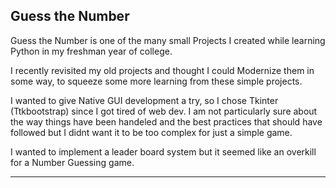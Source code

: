 ## Guess the Number

Guess the Number is one of the many small Projects I created while learning Python in my freshman year of college.

I recently revisited my old projects and thought I could Modernize them in some way, to squeeze some more learning from these simple projects.

I wanted to give Native GUI development a try, so I chose Tkinter (Ttkbootstrap) since I got tired of web dev. I am not particularly sure about the way things have been handeled and the best practices that should have followed but I didnt want it to be too complex for just a simple game.

I wanted to implement a leader board system but it seemed like an overkill for a Number Guessing game.

-----------------------------------------------------------------------------------------------------
